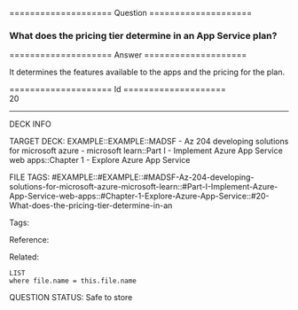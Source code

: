 ==================== Question ====================  

### What does the pricing tier determine in an App Service plan?  

==================== Answer ====================  

It determines the features available to the apps and the pricing for the plan.

==================== Id ====================  
20

---

DECK INFO

TARGET DECK: EXAMPLE::EXAMPLE::MADSF - Az 204 developing solutions for microsoft azure - microsoft learn::Part I - Implement Azure App Service web apps::Chapter 1 - Explore Azure App Service

FILE TAGS: #EXAMPLE::#EXAMPLE::#MADSF-Az-204-developing-solutions-for-microsoft-azure-microsoft-learn::#Part-I-Implement-Azure-App-Service-web-apps::#Chapter-1-Explore-Azure-App-Service::#20-What-does-the-pricing-tier-determine-in-an

Tags:

Reference:

Related:

```dataview
LIST
where file.name = this.file.name
```

QUESTION STATUS: Safe to store
